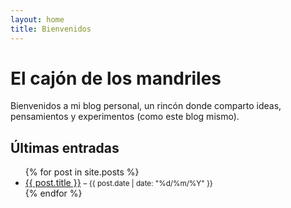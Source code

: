 ```yaml
---
layout: home
title: Bienvenidos
---
```


# El cajón de los mandriles

Bienvenidos a mi blog personal, un rincón donde comparto ideas, pensamientos y experimentos (como este blog mismo).

## Últimas entradas

<ul>
  {% for post in site.posts %}
    <li>
      <a href="{{ post.url | relative_url }}">{{ post.title }}</a>
      <small> – {{ post.date | date: "%d/%m/%Y" }}</small>
    </li>
  {% endfor %}
</ul>
